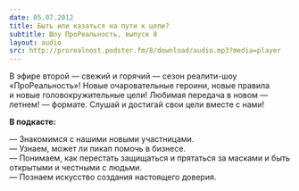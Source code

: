 ```yaml
---
date: 05.07.2012
title: Быть или казаться на пути к цели?
subtitle: Шоу ПроРеальность, выпуск 8
layout: audio
src: http://prorealnost.podster.fm/8/download/audio.mp3?media=player
---
```


В эфире второй — свежий и горячий — сезон реалити-шоу «ПроРеальность»! Новые очаровательные героини, новые правила и новые головокружительные цели! Любимая передача в новом — летнем! — формате. Слушай и достигай свои цели вместе с нами!  

**В подкасте:**

— Знакомимся с нашими новыми участницами.  
— Узнаем, может ли пикап помочь в бизнесе.  
— Понимаем, как перестать защищаться и прятаться за масками и быть открытыми и честными с людьми.  
— Познаем искусство создания настоящего доверия.  
